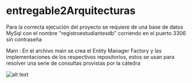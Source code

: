 # entregable2Arquitecturas

Para la correcta ejecución del proyecto se requiere de una base de datos MySql con el nombre "registroestudiantesdb" corriendo en el puerto 3306 sin contraseña


Main : En el archivo main se crea el Entity Manager Factory y las implementaciones de los respectivos repositorios, estos se usan para resolver una serie de consultas 
provistas por la cátedra

![alt text](https://i.imgur.com/rgQcv2O.png)
